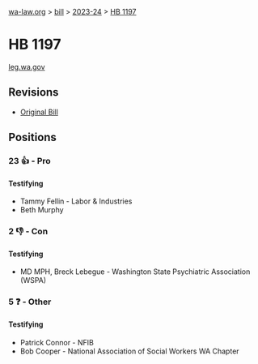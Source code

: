 [wa-law.org](/) > [bill](/bill/) > [2023-24](/bill/2023-24/) > [HB 1197](/bill/2023-24/hb/1197/)

# HB 1197
[leg.wa.gov](https://app.leg.wa.gov/billsummary?BillNumber=1197&Year=2023&Initiative=false)

## Revisions
* [Original Bill](1/)

## Positions
### 23 👍 - Pro
#### Testifying
* Tammy Fellin - Labor & Industries
* Beth Murphy

### 2 👎 - Con
#### Testifying
* MD MPH, Breck Lebegue - Washington State Psychiatric Association (WSPA)

### 5 ❓ - Other
#### Testifying
* Patrick Connor - NFIB
* Bob Cooper - National Association of Social Workers WA Chapter
